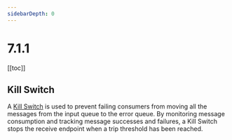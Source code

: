 ```yaml
---
sidebarDepth: 0
---
```


# 7.1.1

[[toc]]

## Kill Switch

A [Kill Switch](/advanced/middleware/killswitch) is used to prevent failing consumers from moving all the messages from the input queue to the error queue. By monitoring message consumption and tracking message successes and failures, a Kill Switch stops the receive endpoint when a trip threshold has been reached.

